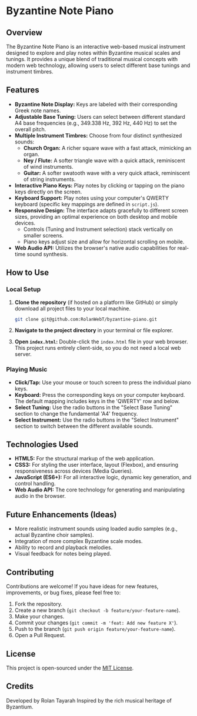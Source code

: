 # Byzantine Note Piano

## Overview

The Byzantine Note Piano is an interactive web-based musical instrument designed to explore and play notes within Byzantine musical scales and tunings. It provides a unique blend of traditional musical concepts with modern web technology, allowing users to select different base tunings and instrument timbres.

## Features

- **Byzantine Note Display:** Keys are labeled with their corresponding Greek note names.
- **Adjustable Base Tuning:** Users can select between different standard A4 base frequencies (e.g., 349.338 Hz, 392 Hz, 440 Hz) to set the overall pitch.
- **Multiple Instrument Timbres:** Choose from four distinct synthesized sounds:
  - **Church Organ:** A richer square wave with a fast attack, mimicking an organ.
  - **Ney / Flute:** A softer triangle wave with a quick attack, reminiscent of wind instruments.
  - **Guitar:** A softer swatooth wave with a very quick attack, reminiscent of string instruments.
- **Interactive Piano Keys:** Play notes by clicking or tapping on the piano keys directly on the screen.
- **Keyboard Support:** Play notes using your computer's QWERTY keyboard (specific key mappings are defined in `script.js`).
- **Responsive Design:** The interface adapts gracefully to different screen sizes, providing an optimal experience on both desktop and mobile devices.
  - Controls (Tuning and Instrument selection) stack vertically on smaller screens.
  - Piano keys adjust size and allow for horizontal scrolling on mobile.
- **Web Audio API:** Utilizes the browser's native audio capabilities for real-time sound synthesis.

## How to Use

### Local Setup

1.  **Clone the repository** (if hosted on a platform like GitHub) or simply download all project files to your local machine.

    ```bash
    git clone git@github.com:RolanWebT/byzantine-piano.git
    ```

2.  **Navigate to the project directory** in your terminal or file explorer.
3.  **Open `index.html`:** Double-click the `index.html` file in your web browser. This project runs entirely client-side, so you do not need a local web server.

### Playing Music

- **Click/Tap:** Use your mouse or touch screen to press the individual piano keys.
- **Keyboard:** Press the corresponding keys on your computer keyboard. The default mapping includes keys in the 'QWERTY' row and below.
- **Select Tuning:** Use the radio buttons in the "Select Base Tuning" section to change the fundamental 'A4' frequency.
- **Select Instrument:** Use the radio buttons in the "Select Instrument" section to switch between the different available sounds.

## Technologies Used

- **HTML5:** For the structural markup of the web application.
- **CSS3:** For styling the user interface, layout (Flexbox), and ensuring responsiveness across devices (Media Queries).
- **JavaScript (ES6+):** For all interactive logic, dynamic key generation, and control handling.
- **Web Audio API:** The core technology for generating and manipulating audio in the browser.

## Future Enhancements (Ideas)

- More realistic instrument sounds using loaded audio samples (e.g., actual Byzantine choir samples).
- Integration of more complex Byzantine scale modes.
- Ability to record and playback melodies.
- Visual feedback for notes being played.

## Contributing

Contributions are welcome! If you have ideas for new features, improvements, or bug fixes, please feel free to:

1.  Fork the repository.
2.  Create a new branch (`git checkout -b feature/your-feature-name`).
3.  Make your changes.
4.  Commit your changes (`git commit -m 'feat: Add new feature X'`).
5.  Push to the branch (`git push origin feature/your-feature-name`).
6.  Open a Pull Request.

## License

This project is open-sourced under the [MIT License](LICENSE).

## Credits

Developed by Rolan Tayarah
Inspired by the rich musical heritage of Byzantium.
